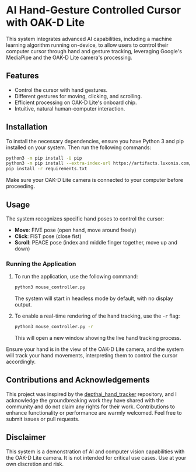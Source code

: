 # AI Hand-Gesture Controlled Cursor with OAK-D Lite

This system integrates advanced AI capabilities, including a machine learning algorithm running on-device, to allow users to control their computer cursor through hand and gesture tracking, leveraging Google's MediaPipe and the OAK-D Lite camera's processing.

## Features

- Control the cursor with hand gestures.
- Different gestures for moving, clicking, and scrolling.
- Efficient processing on OAK-D Lite's onboard chip.
- Intuitive, natural human-computer interaction.

## Installation

To install the necessary dependencies, ensure you have Python 3 and pip installed on your system. Then run the following commands:

```bash
python3 -m pip install -U pip
python3 -m pip install --extra-index-url https://artifacts.luxonis.com/artifactory/luxonis-python-snapshot-local/ depthai
pip install -r requirements.txt
```

Make sure your OAK-D Lite camera is connected to your computer before proceeding.

## Usage

The system recognizes specific hand poses to control the cursor:

- **Move**: FIVE pose (open hand, move around freely)
- **Click**: FIST pose (close fist)
- **Scroll**: PEACE pose (index and middle finger together, move up and down)

### Running the Application

1. To run the application, use the following command:
   ```bash
   python3 mouse_controller.py
   ```
   The system will start in headless mode by default, with no display output.

2. To enable a real-time rendering of the hand tracking, use the `-r` flag:
   ```bash
   python3 mouse_controller.py -r
   ```
   This will open a new window showing the live hand tracking process.

Ensure your hand is in the view of the OAK-D Lite camera, and the system will track your hand movements, interpreting them to control the cursor accordingly.

## Contributions and Acknowledgements

This project was inspired by the [depthai_hand_tracker](https://github.com/geaxgx/depthai_hand_tracker) repository, and I acknowledge the groundbreaking work they have shared with the community and do not claim any rights for their work. Contributions to enhance functionality or performance are warmly welcomed. Feel free to submit issues or pull requests.


## Disclaimer

This system is a demonstration of AI and computer vision capabilities with the OAK-D Lite camera. It is not intended for critical use cases. Use at your own discretion and risk.
